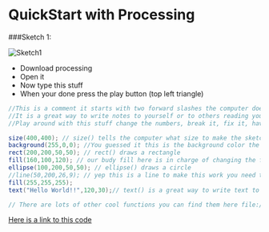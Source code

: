QuickStart with Processing
====

###Sketch 1: 

![Sketch1](https://github.com/mrmittag/Makerspace/blob/master/Images/sketch1.png)
* Download processing
* Open it 
* Now type this stuff
* When your done press the play button (top left triangle)

```java
//This is a comment it starts with two forward slashes the computer does not read this
//It is a great way to write notes to yourself or to others reading your code.
//Play around with this stuff change the numbers, break it, fix it, have fun!

size(400,400); // size() tells the computer what size to make the sketch in pixels.
background(255,0,0); //You guessed it this is the background color the three numbers are the amount of red, blue and green.
rect(200,200,50,50); // rect() draws a rectangle
fill(160,100,120); // our budy fill here is in charge of changing the fill color of the shapes notice how it does'nt change the color of the shape before it.
ellipse(100,200,50,50); // ellipse() draws a circle
//line(50,200,26,9); // yep this is a line to make this work you need to 'uncomment' this code(delete the forward slashes at the begining of this line.
fill(255,255,255);
text("Hello World!!",120,30);// text() is a great way to write text to the screen!

// There are lots of other cool functions you can find them here file:///home/karpov/Downloads/processing-3.2.1/modes/java/reference/index.html
```
[Here is a link to this code](https://github.com/mrmittag/Makerspace)

